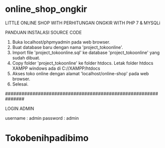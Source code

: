 # online_shop_ongkir
LITTLE ONLINE SHOP WITH PERHITUNGAN ONGKIR WITH PHP 7 & MYSQLi

PANDUAN INSTALASI SOURCE CODE

1. Buka localhost/phpmyadmin pada web browser.
2. Buat database baru dengan nama 'project_tokoonline'.
3. Import file 'project_tokoonline.sql' ke database 'project_tokoonline' yang sudah dibuat.
4. Copy folder 'project_tokoonline' ke folder htdocs. 
	Letak folder htdocs XAMPP windows ada di C://XAMPP/htdocs
5. Akses toko online dengan alamat 'localhost/online-shop' pada web browser.
6. Selesai.


###############################################################

LOGIN ADMIN

username : admin
password : admin

# Tokobenihpadibimo
